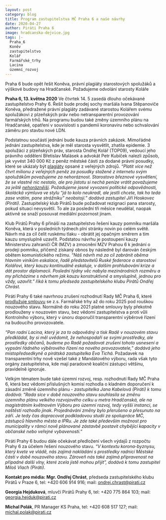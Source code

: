 ```yaml
---
layout: post
category: blog
title: Program zastupitelstva MČ Praha 6 a naše návrhy 
date: 2020-04-27
author: Piráti Praha 6
image: hradcanska-dejvice.jpg
tags: |-
  Praha_6
  Koněv
  zastupitelstvo
  Kolář
  Farmářské_trhy
  Lacina
  územní_rozvoj
---
```

Praha 6 bude opět řešit Koněva, právní plagiáty starostových spolužáků a výškové budovy na Hradčanské. Požadujeme odvolání starosty Koláře

**Praha 6, 13. května 2020** Ve čtvrtek 14. 5 zasedá dlouho očekávané zastupitelstvo Prahy 6. Řešit bude prodej sochy maršála Ivana Stěpanoviče Koněva, předražené právní plagiáty zadávané starostou Kolářem svému spolužákovi z plzeňských práv nebo netransparentní provozování farmářských trhů. Na programu budou také změny územního plánu na Hradčanské, opatření v souvislosti s pandemií koronaviru nebo schvalování záměru pro stavbu nové LDN. 

Podstatnou součástí jednání bude kauza právních zakázek. Mimořádné jednání zastupitelstva, kde je měl starosta vysvětlit, zhatila epidemie. 3 spolužáci z plzeňských práv, starosta Ondřej Kolář (TOP09), vedoucí jeho právního oddělení Břetislav Malásek a advokát Petr Kubíček nalezli způsob, jak vyvést 340 000 Kč z peněz městské části za dodané právní posudky, které se ukázaly být [plagiáty](https://zpravy.aktualne.cz/domaci/dva-pravni-posudky-za-340-tisic-psal-je-starostuv-spoluzak-r/r~8762f8485a3911eab408ac1f6b220ee8/) opsané z veřejných zdrojů. _“Platit více než čtvrt milionu z veřejných peněz za posudky stažené z internetu svým spolužákům považujeme za nehoráznost. Starostovo březnové vysvětlení, že se vlastně nic nestalo, ale pro jistotu si nechá peníze vrátit považujeme za ještě [nehoráznější](https://zpravy.aktualne.cz/domaci/kolar-plagiaty-zpetvzeti/r~d516be8a5e0d11eaa6f6ac1f6b220ee8/). Požadujeme jasné vyvození politické odpovědnosti, školácká výmluva ve stylu “já to kolo neukradl, ale jestli chcete, tak ho teda zase vrátím, pane strážníku” neobstojí.” dodává zastupitel Jiří Hoskovec (Piráti)._ Zastupitelský klub Pirátů bude požadovat rezignaci pana starosty, pokud situaci nevysvětlí. To ale za poslední tři měsíce neudělal, naopak aktivně se snaží posouvat mediální pozornost jinam.

Klub Pirátů Prahy 6 přináší na zastupitelstvo řešení kauzy pomníku maršála Koněva, která v posledních týdnech plní stránky novin po celém světě. Návrh má za cíl čelit ruskému tlaku - obrátit jej opačným směrem a tím kauzu smysluplně uzavřít. Podstatou návrhu je postoupení kauzy Ministerstvu zahraničí ČR (MZV) a zmocnění MZV Prahou 6 k jednání o prodeji pomníku, přičemž získaný obnos by následně byl darován českým obětem komunistického režimu. _“Náš návrh má za cíl zabránit oběma hlavním viníkům eskalace, řadě představitelů Ruské federace a starostovi Kolářovi, který kauzu kontinuálně eskaluje, v dalším prohlubování krize a dát prostor diplomacii.  Poslední týdny věc nabyla mezinárodních rozměru a my přicházíme s návrhem jak kauzu konstruktivně a smysluplně, jednou pro vždy, uzavřít.” říká k tomu předseda zastupitelského klubu Pirátů Ondřej Chrást._ 

Piráti Prahy 6 také navrhnou zrušení rozhodnutí Rady MČ Praha 6, které [prodlužuje smlouvu](https://praha6.pirati.cz/aktuality/pod-rouskou-tmy.html) se z.s.  Farmářské trhy až do roku 2025 pod rouškou nouzového stavu. Normálně do roku 2021 platné smlouvy byly překotně prodlouženy v nouzovém stavu, bez vědomí zastupitelstva a proti vůli Kontrolního výboru, který v únoru doporučil transparentní výběrové řízení na budoucího provozovatele.

_“Pan radní Lacina, který je za to odpovědný a tisk Radě v nouzovém stavu předkládal, by si měl uvědomit, že nehospodaří se svými prostředky, ale prostředky občanů, budeme po Radě požadovat zrušení tohoto usnesení a vypsání řádného výběrového řízení na nového provozovatele,” dodává jeho místopředsedkyně a pirátská zastupitelka Eva Tichá._ Požadavek na transparentní trhy nově vzešel také z Mandátového výboru, rada však tyto orgány zastupitelstva, kde mají paradoxně koaliční zástupci většinu, pravidelně ignoruje.

Velkým tématem bude také územní rozvoj, resp. rozhodnutí Rady MČ Praha 6, která bez vědomí příslušných komisí rozhodla o kladném doporučení k zásadní změně územního plánu - _zastupitelka Jana Kabelová (Piráti) k tomu dodává: “Rada sice v době nouzového stavu souhlasila se změnu územního plánu velkého rozvojového celku u metra Hradčanská, ale na magistrátním květnovém Výboru pro územní rozvoj, tedy vyšší instanci, se naštěstí rozhodlo jinak. Projednávání změny bylo přerušeno a přesunuto na září. Je tedy čas dopracovat podkladovou studii za spolupráce MČ, zástupců hlavního města a IPRu. Je zde také především možnost pro municipality v rámci nově plánované zástavbě postavit chybějící kapacity v občanské nebo veřejné vybavenosti.”_ 

Piráti Prahy 6 budou dále očekávat předložení všech výdajů z rozpočtu Prahy 6 za účelem řešení nouzového stavu. _“V kontextu korona-byznysu, který kvete ve vládě, nás zajímá nakládání s prostředky radnicí Městské části v době nouzového stavu. Zároveň nás také zajímá připravenost na případné další vlny, které zcela jistě mohou přijít”, dodává k tomu zastupitel Miloš Vlach (Piráti)._


**Kontakt pro média:**
**Mgr. Ondřej Chrást**, předseda zastupitelského klubu Pirátů v Praze 6, tel: +420 606 914 916; mail: ondrej.chrast@pirati.cz

**Georgia Hejduková**, mluvčí Pirátů Prahy 6, tel: +420 775 864 103; mail: georgia.hejduk@pirati.cz

**Michal Polák**, PR Manager KS Praha, tel: +420 608 517 127; mail: michal.polak@pirati.cz
